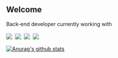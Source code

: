 ##  Welcome 


Back-end developer currently working with <br><br>
<img src="https://img.shields.io/badge/JavaScript-F7DF1E?style=for-the-badge&logo=javascript&logoColor=black"/>&nbsp;&nbsp;<img src="https://img.shields.io/badge/TypeScript-007ACC?style=for-the-badge&logo=typescript&logoColor=white"/>&nbsp;&nbsp;<img src="https://img.shields.io/badge/Node.js-43853D?style=for-the-badge&logo=node.js&logoColor=white"/>&nbsp;&nbsp;<img src="https://img.shields.io/badge/Nest.js-E0234E?style=for-the-badge&logo=nestjs&logoColor=white"/><br>

[![Anurag's github stats](https://github-readme-stats.vercel.app/api?username=gyuwseong&hide=stars,issues&count_private=true&show_icons=true&include_all_commits&hide_title=true)](https://github.com/anuraghazra/github-readme-stats)
